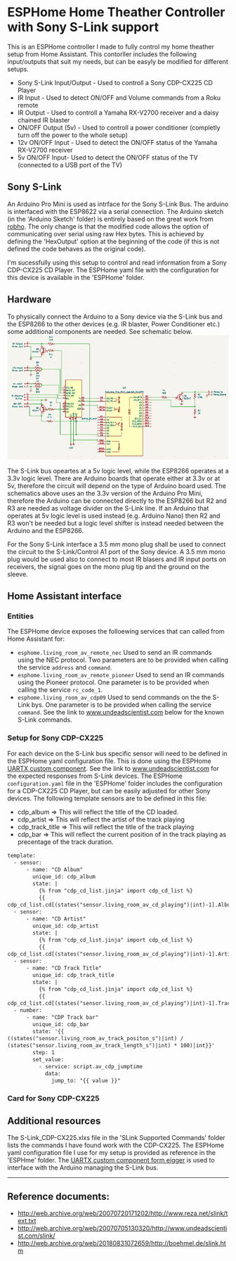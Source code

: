 # ESPHome Home Theather Controller with Sony S-Link support

This is an ESPHome controller I made to fully control my home theather setup from Home Assistant. This contorller includes the following input/outputs that suit my needs, but can be easyly be modified for different setups.
- Sony S-Link Input/Output - Used to controll a Sony CDP-CX225 CD Player
- IR Input - Used to detect ON/OFF and Volume commands from a Roku remote
- IR Output - Used to controll a Yamaha RX-V2700 receiver and a daisy chained IR blaster
- ON/OFF Output (5v) - Used to controll a power conditioner (completly turn off the power to the whole setup)
- 12v ON/OFF Input - Used to detect the ON/OFF status of the Yamaha RX-V2700 receiver
- 5v ON/OFF Input- Used to detect the ON/OFF status of the TV (connected to a USB port of the TV)

## Sony S-Link
An Arduino Pro Mini is used as intrface for the Sony S-Link Bus. The arduino is interfaced with the ESP8622 via a serial connection.
The Arduino sketch (in the 'Arduino Sketch' folder) is entirely based on the great work from [robho](https://github.com/robho/sony_slink). The only change is that the modified code allows the option of communicating over serial using raw Hex bytes. This is achieved by defining the 'HexOutput' option at the beginning of the code (if this is not defined the code behaves as the original code). 

I'm sucessfully using this setup to control and read information from a Sony CDP-CX225 CD Player. The ESPHome yaml file with the configuration for this device is available in the 'ESPHome' folder. 

## Hardware
To physically connect the Arduino to a Sony device via the S-Link bus and the ESP8266 to the other devices (e.g. IR blaster, Power Conditioner etc.) some additional components are needed. See schematic below.
![circuit](Schematics/Circuit.png)

The S-Link bus opeartes at a 5v logic level, while the ESP8266 operates at a 3.3v logic level. There are Arduino boards that operate either at 3.3v or at 5v, therefore the circuit will depend on the type of Arduino board used. The schematics above uses an the 3.3v version of the Arduino Pro Mini, therefore the Arduino can be connected directly to the ESP8266 but R2 and R3 are needed as voltage divider on the S-Link line. If an Arduino that operates at 5v logic level is used instead (e.g. Arduino Nano) then R2 and R3 won't be needed but a logic level shifter is instead needed between the Arduino and the ESP8266.

For the Sony S-Link interface a 3.5 mm mono plug shall be used to connect the circuit to the S-Link/Control A1 port of the Sony device.
A 3.5 mm mono plug would be used also to connect to most IR blasers and IR input ports on receivers, the signal goes on the mono plug tip and the ground on the sleeve.

## Home Assistant interface
### Entities
The ESPHome device exposes the folloewing services that can called from Home Assistant for:
- `esphome.living_room_av_remote_nec` Used to send an IR commands using the NEC protocol. Two parameters are to be provided when calling the service `address` and `command`.
- `esphome.living_room_av_remote_pioneer` Used to send an IR commands using the Pioneer protocol. One parameter is to be provided when calling the service `rc_code_1`.
- `esphome.living_room_av_cdp09` Used to send commands on the the S-Link bys. One parameter is to be provided when calling the service `command`. See the link to www.undeadscientist.com below for the known S-Link commands. 



### Setup for Sony CDP-CX225
For each device on the S-Link bus specific sensor will need to be defined in the ESPHome yaml configuration file. This is done using the ESPHome [UARTX custom component](https://github.com/eigger/espcomponents). See the link to www.undeadscientist.com for the expected responses from S-Link devices. The ESPHome `configuration.yaml` file in the 'ESPHome' folder includes the configuration for a CDP-CX225 CD Player, but can be easily adjusted for other Sony devices.
The following template sensors are to be defined in this file:
- cdp_album => This will reflect the title of the CD loaded.
- cdp_artist => This will reflect the artist of the track playing
- cdp_track_title => This will reflect the title of the track playing
- cdp_bar => This will reflect the current position of in the track playing as precentage of the track duration. 
```
template:
  - sensor:
      - name: "CD Album"
        unique_id: cdp_album
        state: |
          {% from "cdp_cd_list.jinja" import cdp_cd_list %}
          {{ cdp_cd_list.cd[(states("sensor.living_room_av_cd_playing")|int)-1].Album}}
  - sensor:
      - name: "CD Artist"
        unique_id: cdp_artist
        state: |
          {% from "cdp_cd_list.jinja" import cdp_cd_list %}
          {{ cdp_cd_list.cd[(states("sensor.living_room_av_cd_playing")|int)-1].Artist}}
  - sensor:
      - name: "CD Track Title"
        unique_id: cdp_track_title
        state: |
          {% from "cdp_cd_list.jinja" import cdp_cd_list %}
          {{ cdp_cd_list.cd[(states("sensor.living_room_av_cd_playing")|int)-1].Tracks[(states("sensor.living_room_av_playing_track")|int)-1]}}
  - number:
      - name: "CDP Track bar"
        unique_id: cdp_bar
        state: '{{ ((states("sensor.living_room_av_track_positon_s")|int) / (states("sensor.living_room_av_track_length_s")|int) * 100)|int}}'
        step: 1
        set_value: 
          - service: script.av_cdp_jumptime
            data:
              jump_to: "{{ value }}"
```

### Card for Sony CDP-CX225

## Additional resources
The S-Link_CDP-CX225.xlxs file in the 'SLink Supported Commands' folder lists the commands I have found work with the CDP-CX225.
The ESPHome yaml configuration file I use for my setup is provided as reference in the 'ESPHme' folder. The [UARTX custom component form eigger](https://github.com/eigger/espcomponents) is used to interface with the Arduino managing the S-Link bus.

----

## Reference documents:
* http://web.archive.org/web/20070720171202/http://www.reza.net/slink/text.txt
* http://web.archive.org/web/20070705130320/http://www.undeadscientist.com/slink/
* http://web.archive.org/web/20180831072659/http://boehmel.de/slink.htm
